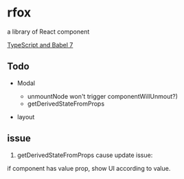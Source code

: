 # rfox
 a library of React component

[TypeScript and Babel 7](https://blogs.msdn.microsoft.com/typescript/2018/08/27/typescript-and-babel-7/)

## Todo
+ Modal 
    + unmountNode won't trigger componentWillUnmout?)
    + getDerivedStateFromProps

+ layout

## issue

1. getDerivedStateFromProps cause update issue:

if component has value prop, show UI according to value.